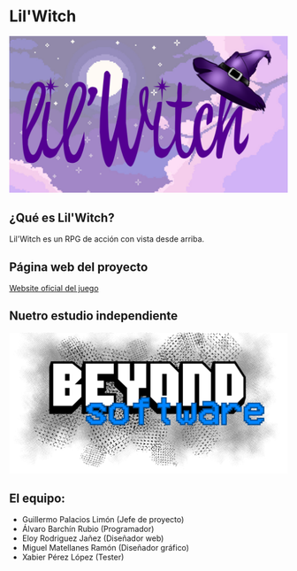 # Lil'Witch

![alt text](https://github.com/TecnologiaVideojuegos/proyecto-videojuego-beyond-software/blob/master/Programacion/LilWitch/resources/logos/logo_1.png "Logo")

## ¿Qué es Lil'Witch?
Lil'Witch es un RPG de acción con vista desde arriba.

## Página web del proyecto
[Website oficial del juego](https://www.google.com)

## Nuetro estudio independiente
![alt text](https://github.com/TecnologiaVideojuegos/proyecto-videojuego-beyond-software/blob/master/Programacion/LilWitch/resources/logos/Logo_BeyondSoftware.png "Logo")

## El equipo:
* Guillermo Palacios Limón (Jefe de proyecto)
* Álvaro Barchín Rubio (Programador)
* Eloy Rodriguez Jañez (Diseñador web)
* Miguel Matellanes Ramón (Diseñador gráfico)
* Xabier Pérez López (Tester)

